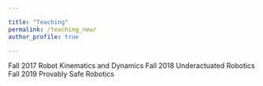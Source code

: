 ```yaml
---

title: "Teaching"
permalink: /teaching_new/
author_profile: true 

---
```

Fall 2017 Robot Kinematics and Dynamics
Fall 2018 Underactuated Robotics  
Fall 2019 Provably Safe Robotics  
